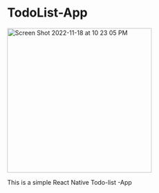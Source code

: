 # TodoList-App
<img width="334" alt="Screen Shot 2022-11-18 at 10 23 05 PM" src="https://user-images.githubusercontent.com/47607527/202833912-f3627ec8-50a9-4cfa-9aec-00dbdb0d3297.png">


This is a simple React Native Todo-list -App 
